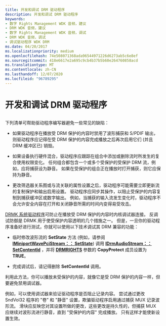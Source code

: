 ```yaml
---
title: 开发和调试 DRM 驱动程序
description: 开发和调试 DRM 驱动程序
keywords:
- 数字 Rights Management WDK 音频，建议
- DRM WDK 音频，建议
- 数字 Rights Management WDK 音频，调试
- DRM WDK 音频，调试
- 调试驱动程序 WDK DRM
ms.date: 04/20/2017
ms.localizationpriority: medium
ms.openlocfilehash: 74e508071368ada96544971226d6273ab5c6e8ef
ms.sourcegitcommit: 418e6617e2a695c9cb4b37b5b60e264760858acd
ms.translationtype: MT
ms.contentlocale: zh-CN
ms.lasthandoff: 12/07/2020
ms.locfileid: "96789295"
---
```

# <a name="developing-and-debugging-drm-drivers"></a>开发和调试 DRM 驱动程序


## <span id="developing_and_debugging_drm_drivers"></span><span id="DEVELOPING_AND_DEBUGGING_DRM_DRIVERS"></span>


下列清单可帮助驱动程序编写器避免一些常见的缺陷：

-   如果驱动程序在播放受 DRM 保护的内容时禁用了波形捕获和 S/PDIF 输出，则驱动程序应记得在受 DRM 保护的内容完成播放之后再次启用它们 (并且 DRM 缓冲区已) 销毁。

-   如果设备执行硬件混合，驱动程序应跟踪在组合中添加或删除流时所发生的复合使用权限变化。 任何组合都包含一个或多个受保护的受保护 DRM 流，例如，应将捕获设为静音。 如果在受保护的组合正在播放时打开捕获，则它应保持为静音。

-   更改筛选器关系图或与流关联的属性设置之后，驱动程序可能需要立即更新流的复制保护和输出启用设置。 驱动程序应同步其操作，以阻止受保护的内容复制到捕获缓冲区或数字输出。 例如，当捕获的输入流发生变化时，驱动程序不会允许安全内容在打开和关闭静音所需的时间内变得易受攻击。

[DRMK 系统驱动程序](kernel-mode-wdm-audio-components.md#drmk_system_driver)可防止在播放受 DRM 保护的内容时内核调试器连接。 反调试防御是 DRMK 用于使受保护内容透明的几个措施之一。 但是，一旦你的驱动程序准备好进行测试，你就可以使用以下技术调试其 DRM 兼容的功能：

-   临时修改波形流的 **SetState** 方法 (例如，请参阅 [**IMiniportWavePciStream：： SetState**](/windows-hardware/drivers/ddi/portcls/nf-portcls-iminiportwavepcistream-setstate)) 调用 [**IDrmAudioStream：： SetContentId**](/windows-hardware/drivers/ddi/drmk/nf-drmk-idrmaudiostream-setcontentid) ，并将 [**DRMRIGHTS**](/windows-hardware/drivers/ddi/drmk/ns-drmk-tagdrmrights) 参数的 **CopyProtect** 成员设置为 **TRUE**。

-   完成调试后，请记得删除 **SetContentId** 调用。

利用此方法，你可以播放未受保护的内容，就像它是受 DRM 保护的内容一样，但要避免禁用调试器。

例如，可以使用调试器来验证驱动程序是否阻止记录内容。 尝试通过更改 SndVol32 程序的 "卷" 和 "静音" 设置，欺骗驱动程序启用通过捕获 MUX 记录波形流。 滑块应反映您对其设置所做的更改，这些更改是持久性的，但捕获 MUX 应继续对波形流进行静音，直到 "受保护的内容" 完成播放。 只有这样才能使新设置生效。

 

